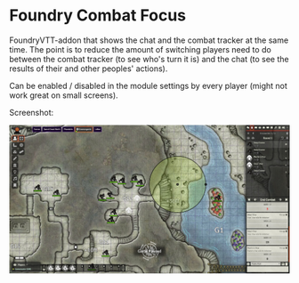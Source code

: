 # Foundry Combat Focus

FoundryVTT-addon that shows the chat and the combat tracker at the same time. The point is to reduce the amount of 
switching players need to do between the combat tracker (to see who's turn it is) and the chat (to see the results 
of their and other peoples' actions).  

Can be enabled / disabled in the module settings by every player (might not work great on small screens).

Screenshot: 

![Foundry Combat Focus in action](Screenshot.jpg "Foundry Combat Focus in action")
